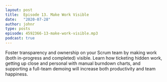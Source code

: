 ```yaml
---
layout: post
title:  Episode 13. Make Work Visible
date:   "2020-07-28"
author: johnr
type: posts
episode: 4592366-13-make-work-visible.mp3
podcast: true
---
```


Foster transparency and ownership on your Scrum team by making work (both in-progress and completed) visible. Learn how ticketing hidden work, getting up close and personal with manual burndown charts, and supporting a full-team demoing will increase both productivity and team happiness.
